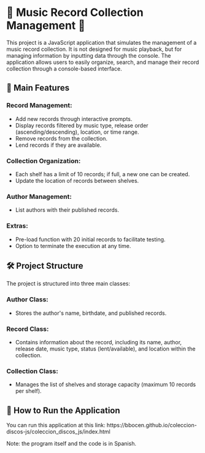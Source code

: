 <h1>🎵 Music Record Collection Management 🎵</h1>

<p>This project is a JavaScript application that simulates the management of a music record collection. It is not designed for music playback, but for managing information by inputting data through the console. The application allows users to easily organize, search, and manage their record collection through a console-based interface.</p>

<h2>🚀 Main Features</h2>

<h3>Record Management:</h3>
<ul>
  <li>Add new records through interactive prompts.</li>
  <li>Display records filtered by music type, release order (ascending/descending), location, or time range.</li>
  <li>Remove records from the collection.</li>
  <li>Lend records if they are available.</li>
</ul>

<h3>Collection Organization:</h3>
<ul>
  <li>Each shelf has a limit of 10 records; if full, a new one can be created.</li>
  <li>Update the location of records between shelves.</li>
</ul>

<h3>Author Management:</h3>
<ul>
  <li>List authors with their published records.</li>
</ul>

<h3>Extras:</h3>
<ul>
  <li>Pre-load function with 20 initial records to facilitate testing.</li>
  <li>Option to terminate the execution at any time.</li>
</ul>

<h2>🛠️ Project Structure</h2>

<p>The project is structured into three main classes:</p>

<h3>Author Class:</h3>
<ul>
  <li>Stores the author's name, birthdate, and published records.</li>
</ul>

<h3>Record Class:</h3>
<ul>
  <li>Contains information about the record, including its name, author, release date, music type, status (lent/available), and location within the collection.</li>
</ul>

<h3>Collection Class:</h3>
<ul>
  <li>Manages the list of shelves and storage capacity (maximum 10 records per shelf).</li>
</ul>

<h2>🚀 How to Run the Application</h2>
You can run this application at this link: https://bbocen.github.io/coleccion-discos-js/coleccion_discos_js/index.html

Note: the program itself and the code is in Spanish.
